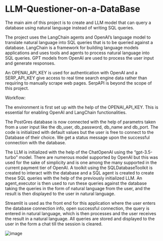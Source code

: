 # LLM-Questioner-on-a-DataBase

The main aim of this project is to create and LLM model that can query a database using natural language instead of writing SQL queries. 

The project uses the LangChain agents and OpenAI’s language model to translate natural language into SQL queries that is to be queried against a database. LangChain is a framework for building language models applications and uses tools and agents to process natural language into SQL queries. GPT models from OpenAI are used to process the user input and generate responses. 

An OPENAI_API_KEY is used for authentication with OpenAI and a SERP_API_KEY give access to real time search engine data rather than requiring to manually scrape web pages. SerpAPI is beyond the scope of this project. 


Workflow:

The environment is first set up with the help of the OPENAI_API_KEY.  This is essential for enabling OpenAI and LangChain functionalities. 

The PostGres database is now connected with the help of parametrs taken from a user input like the db_user, db_password, db_name and db_port. The code is initialized with default values but the user is free to connect to the Database of their choice. We get a status message upon the successful connection with the database. 

The LLM is initialized with the help of the ChatOpenAI using the “gpt-3.5-turbo” model. There are numerous model supported by OpenAI but this was used for the sake of simplicity and is one among the many supported in the current payment tier of OpenAI. A toolkit using the SQLDatabaseToolkit is created to interact with the database and a SQL agent is created to create these SQL queries with the help of the previously initialized LLM. An agent_executor is then used to run these queries against the database taking the queries in the form of natural language from the user, and the result is then displayed to the user in natural language. 

Streamlit is used as the front end for this application where the user enters the database connection info, open successful connection, the query is entered in natural language, which is then processes and the user receives the result in a natural language. All queries are stored and displayed to the user in the form a chat till the session is cleared. 



 


![image](https://github.com/user-attachments/assets/830a9228-2c9c-4c5b-ad3d-b91e8c59e97c)
